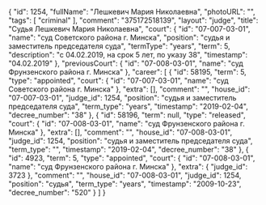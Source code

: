 {
    "id": 1254,
    "fullName": "Лешкевич Мария Николаевна",
    "photoURL": "",
    "tags": [
        "criminal"
    ],
    "comment": "375172518139",
    "layout": "judge",
    "title": "Судья Лешкевич Мария Николаевна",
    "court": {
        "id": "07-007-03-01",
        "name": "суд Советского района г. Минска",
        "position": "судья и заместитель председателя суда",
        "termType": "years",
        "term": 5,
        "description": "c 04.02.2019, на срок 5 лет, по указу 38",
        "timestamp": "04.02.2019"
    },
    "previousCourt": {
        "id": "07-008-03-01",
        "name": "суд Фрунзенского района г. Минска"
    },
    "career": [
        {
            "id": 58195,
            "term": 5,
            "type": "appointed",
            "court": {
                "id": "07-007-03-01",
                "name": "суд Советского района г. Минска"
            },
            "extra": [],
            "comment": "",
            "house_id": "07-007-03-01",
            "judge_id": 1254,
            "position": "судья и заместитель председателя суда",
            "term_type": "years",
            "timestamp": "2019-02-04",
            "decree_number": "38"
        },
        {
            "id": 58196,
            "term": null,
            "type": "released",
            "court": {
                "id": "07-008-03-01",
                "name": "суд Фрунзенского района г. Минска"
            },
            "extra": [],
            "comment": "",
            "house_id": "07-008-03-01",
            "judge_id": 1254,
            "position": "судья и заместитель председателя суда",
            "term_type": "",
            "timestamp": "2019-02-04",
            "decree_number": "38"
        },
        {
            "id": 4923,
            "term": 5,
            "type": "appointed",
            "court": {
                "id": "07-008-03-01",
                "name": "суд Фрунзенского района г. Минска"
            },
            "extra": {
                "judge_id": 3723
            },
            "comment": "",
            "house_id": "07-008-03-01",
            "judge_id": 1254,
            "position": "судья",
            "term_type": "years",
            "timestamp": "2009-10-23",
            "decree_number": "520"
        }
    ]
}